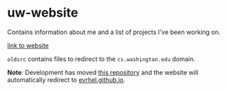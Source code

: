 # uw-website

Contains information about me and a list of projects I've been
working on.

[link to website](https://homes.cs.washington.edu/~evrhel/)

`oldsrc` contains files to redirect to the `cs.washington.edu` domain.

**Note**: Development has moved [this repository](https://github.com/evrhel/evrhel.github.io) and the website will automatically redirect to [evrhel.github.io](https://evrhel.github.io).
